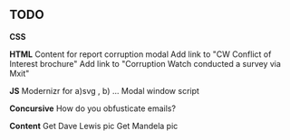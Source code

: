 TODO
---

**CSS**

**HTML**
Content for report corruption modal
Add link to "CW Conflict of Interest brochure"
Add link to "Corruption Watch conducted a survey via Mxit"

**JS**
Modernizr for a)svg , b) ...
Modal window script

**Concursive**
How do you obfusticate emails?

**Content**
Get Dave Lewis pic
Get Mandela pic
